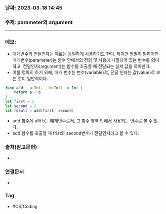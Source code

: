 ### 날짜: 2023-03-18 14:45

### 주제:  parameter와 argument 
---
### 메모: 
- 매개변수와 전달인자는 때로는 동일하게 사용하기도 한다. 하지만 엄밀히 말하자면 매개변수(parameter)는 함수 안에서의 정의 및 사용에 나열되어 있는 변수를 의미하고, 전달인자(argument)는 함수를 호출할 때 전달되는 실제 값을 의미한다. 
- 이를 명확히 하기 위해, 매개 변수는 변수(variable)로, 전달 인자는 값(value)로 보는 것이 일반적이다. 
~~~ swift 
func add(_ a:Int, _ b:Int) -> Int { 
	return a + b
}
let first = 1 
let second = 2
let result = add(first, second)

~~~
- add 함수에 a와 b는 매개변수로서, 그 함수 영역 안에서 사용되는 변수로 볼 수 있다. 
- add 함수를 호출할 때 frist와 second변수가 전달인자라고 볼 수 있다. 

### 출처(참고문헌) 
- 

### 연결문서 
- 

### Tag
- #CS/Coding 